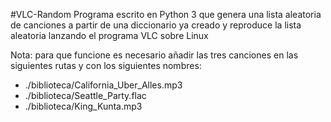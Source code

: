#VLC-Random
Programa escrito en Python 3 que genera una lista aleatoria de canciones a partir de una diccionario ya creado y reproduce la lista aleatoria lanzando el programa VLC sobre Linux 

Nota: para que funcione es necesario añadir las tres canciones en las siguientes rutas y con los siguientes nombres:
*   ./biblioteca/California_Uber_Alles.mp3
*   ./biblioteca/Seattle_Party.flac
*   ./biblioteca/King_Kunta.mp3
